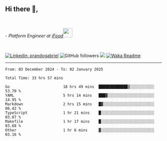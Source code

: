 <h2>Hi there  👋,</h2> </br>

<p><em>- Platform Engineer at <a href="https://www.ifood.com.br/">iFood</a><img src="https://media.giphy.com/media/WUlplcMpOCEmTGBtBW/giphy.gif" width="30"> 
</em></p></br>


[![Linkedin: prandogabriel](https://img.shields.io/badge/-prandogabriel-blue?style=flat-square&logo=Linkedin&logoColor=white&link=https://www.linkedin.com/in/prandogabriel/)](https://www.linkedin.com/in/prandogabriel)
![GitHub followers](https://img.shields.io/github/followers/prandogabriel?label=Follow&style=social)
![](https://visitor-badge.glitch.me/badge?page_id=prandogabriel.prandogabriel)
[![Waka Readme](https://github.com/prandogabriel/prandogabriel/actions/workflows/update-stats.yml.yml/badge.svg)](https://github.com/prandogabriel/prandogabriel/actions/workflows/update-stats.yml.yml)

---

<!--START_SECTION:waka-->

```golang
From: 03 December 2024 - To: 02 January 2025

Total Time: 33 hrs 57 mins

Go                        18 hrs 49 mins  █████████████▒░░░░░░░░░░░   53.70 %
YAML                      5 hrs 14 mins   ███▓░░░░░░░░░░░░░░░░░░░░░   14.95 %
Markdown                  2 hrs 15 mins   █▓░░░░░░░░░░░░░░░░░░░░░░░   06.42 %
TypeScript                1 hr 21 mins    █░░░░░░░░░░░░░░░░░░░░░░░░   03.87 %
Makefile                  1 hr 17 mins    █░░░░░░░░░░░░░░░░░░░░░░░░   03.68 %
Other                     1 hr 6 mins     ▓░░░░░░░░░░░░░░░░░░░░░░░░   03.16 %
```

<!--END_SECTION:waka-->
